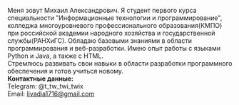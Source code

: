 Меня зовут Михаил Александрович. Я студент первого курса специальности "Информационные технологии и программирование", колледжа многоуровневого профессионального образования(КМПО) при российской академии народного хозяйства и государственной службы(РАНХиГС). Обладаю базовыми знаниями в области программирования и веб-разработки. Имею опыт работы с языками Python и Java, а также с HTML. <br/>
Стремлюсь развивать свои навыки в области разработки программного обеспечения и готов учиться новому. <br />
**Контактные данные:** <br/>
Telegram: @t_tw_twi_twix <br/>
Email: livadia1716@gmail.com
